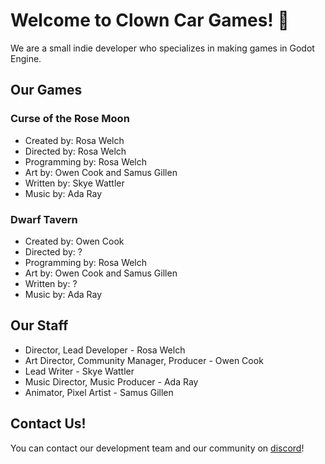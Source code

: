 # Welcome to Clown Car Games! 👋

We are a small indie developer who specializes in making games in Godot Engine.

## Our Games

### Curse of the Rose Moon
  - Created by: Rosa Welch
  - Directed by: Rosa Welch
  - Programming by: Rosa Welch
  - Art by: Owen Cook and Samus Gillen
  - Written by: Skye Wattler
  - Music by: Ada Ray

### Dwarf Tavern
  - Created by: Owen Cook
  - Directed by: ?
  - Programming by: Rosa Welch
  - Art by: Owen Cook and Samus Gillen
  - Written by: ?
  - Music by: Ada Ray

## Our Staff

- Director, Lead Developer - Rosa Welch
- Art Director, Community Manager, Producer - Owen Cook
- Lead Writer - Skye Wattler
- Music Director, Music Producer - Ada Ray
- Animator, Pixel Artist - Samus Gillen

## Contact Us!

You can contact our development team and our community on [discord](https://discord.com/invite/nPj9cNZu2s)!
